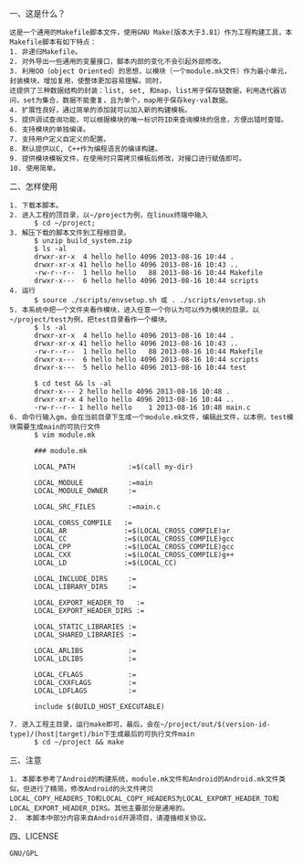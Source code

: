 一、这是什么？

    这是一个通用的Makefile脚本文件，使用GNU Make(版本大于3.81）作为工程构建工具，本Makefile脚本有如下特点：
    1. 非递归Makefile。
    2. 对外导出一些通用的变量接口，脚本内部的变化不会引起外部修改。
    3. 利用OO（object Oriented）的思想，以模块（一个module.mk文件）作为最小单元，封装模块，增加复用，使整体更加容易理解。同时，
    还提供了三种数据结构的封装：list, set, 和map，list用于保存链数据，利用迭代器访问，set为集合，数据不能重复，且为单个，map用于保存key-val数据。
    4. 扩展性良好，通过简单的添加就可以加入新的构建模板。
    5. 提供调试查询功能，可以根据模块的唯一标识符ID来查询模块的信息，方便出错时查错。
    6. 支持模块的单独编译。
    7. 支持用户定义自定义的配置。
    8. 默认提供以C, C++作为编程语言的编译构建。
    9. 提供模块模板文件，在使用时只需拷贝模板后修改，对接口进行赋值即可。
    10. 使用简单。
  

二、怎样使用

    1. 下载本脚本。
    2. 进入工程的顶目录，以~/project为例，在linux终端中输入
          $ cd ~/project; 
    3. 解压下载的脚本文件到工程根目录。
          $ unzip build_system.zip
          $ ls -al
          drwxr-xr-x  4 hello hello 4096 2013-08-16 10:44 .
          drwxr-xr-x 41 hello hello 4096 2013-08-16 10:43 ..
          -rw-r--r--  1 hello hello   88 2013-08-16 10:44 Makefile
          drwxr-x---  6 hello hello 4096 2013-08-16 10:44 scripts
    4. 运行
          $ source ./scripts/envsetup.sh 或 . ./scripts/envsetup.sh
    5. 本系统中把一个文件夹看作模块，进入任意一个你认为可以作为模块的目录。以~/project/test为例，把test目录看作一个模块。
          $ ls -al
          drwxr-xr-x  4 hello hello 4096 2013-08-16 10:44 .
          drwxr-xr-x 41 hello hello 4096 2013-08-16 10:43 ..
          -rw-r--r--  1 hello hello   88 2013-08-16 10:44 Makefile
          drwxr-x---  6 hello hello 4096 2013-08-16 10:44 scripts
          drwxr-x---  5 hello hello 4096 2013-08-16 10:44 test
          
          $ cd test && ls -al
          drwxr-x--- 2 hello hello 4096 2013-08-16 10:48 .
          drwxr-xr-x 4 hello hello 4096 2013-08-16 10:44 ..
          -rw-r--r-- 1 hello hello    1 2013-08-16 10:48 main.c
    6. 命令行输入gm，会在当前目录下生成一个module.mk文件，编辑此文件，以本例，test模块需要生成main的可执行文件
          $ vim module.mk
          
          ### module.mk
          
          LOCAL_PATH             :=$(call my-dir)
          
          LOCAL_MODULE           :=main
          LOCAL_MODULE_OWNER     :=
          
          LOCAL_SRC_FILES        :=main.c
          
          LOCAL_CORSS_COMPILE   :=
          LOCAL_AR              :=$(LOCAL_CROSS_COMPILE)ar
          LOCAL_CC              :=$(LOCAL_CROSS_COMPILE)gcc
          LOCAL_CPP             :=$(LOCAL_CROSS_COMPILE)gcc
          LOCAL_CXX             :=$(LOCAL_CROSS_COMPILE)g++
          LOCAL_LD              :=$(LOCAL_CC)
          
          LOCAL_INCLUDE_DIRS     :=
          LOCAL_LIBRARY_DIRS     :=
          
          LOCAL_EXPORT_HEADER_TO   :=
          LOCAL_EXPORT_HEADER_DIRS :=
          
          LOCAL_STATIC_LIBRARIES :=
          LOCAL_SHARED_LIBRARIES :=
          
          LOCAL_ARLIBS           :=
          LOCAL_LDLIBS           :=
          
          LOCAL_CFLAGS           :=
          LOCAL_CXXFLAGS         :=
          LOCAL_LDFLAGS          :=
         
          include $(BUILD_HOST_EXECUTABLE)
         
    7. 进入工程主目录，运行make即可，最后，会在~/project/out/$(version-id-type)/(host|target)/bin下生成最后的可执行文件main
          $ cd ~/project && make


三、注意

    1. 本脚本参考了Android的构建系统，module.mk文件和Android的Android.mk文件类似，但进行了精简，修改Android的头文件拷贝
    LOCAL_COPY_HEADERS_TO和LOCAL_COPY_HEADERS为LOCAL_EXPORT_HEADER_TO和LOCAL_EXPORT_HEADER_DIRS。其他主要部分是通用的。
    2.  本脚本中部分内容来自Android开源项目，请遵循相关协议。

四、LICENSE

    GNU/GPL
